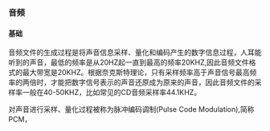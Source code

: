 ### 音频
#### 基础
音频文件的生成过程是将声音信息采样、量化和编码产生的数字信息过程，人耳能听到的声音，最低的频率是从20HZ起一直到最高的频率20KHZ,因此音频文件格式的最大带宽是20KHZ。根据奈克斯特理论，只有采样频率高于声音信号最高频率的两倍时，才能把数字信号表示的声音还原成为原来的声音，因此音频文件的采样率一般在40-50KHZ，比如常见的CD音频采样率44.1KHZ。

对声音进行采样、量化过程被称为脉冲编码调制(Pulse Code Modulation),简称PCM，